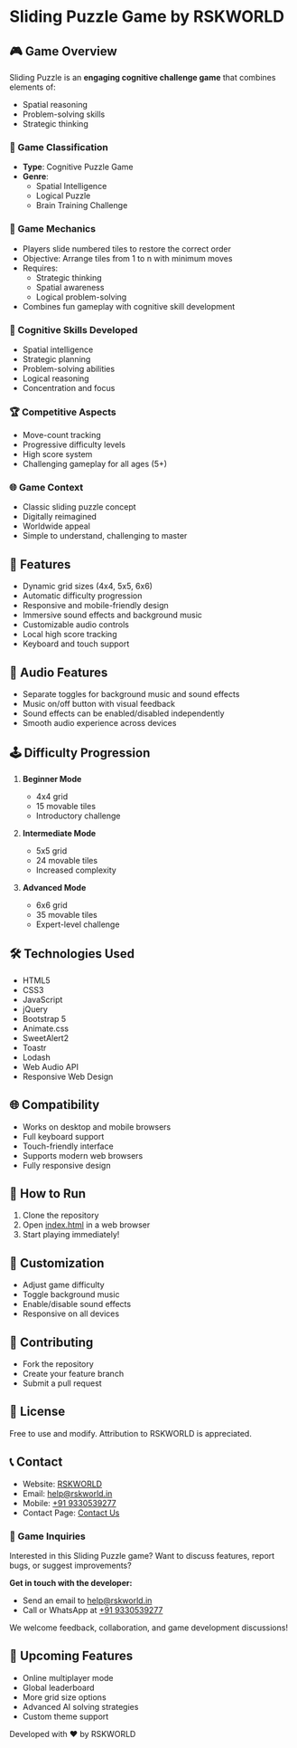 # Sliding Puzzle Game by RSKWORLD

## 🎮 Game Overview
Sliding Puzzle is an **engaging cognitive challenge game** that combines elements of:
- Spatial reasoning
- Problem-solving skills
- Strategic thinking

### 🧩 Game Classification
- **Type**: Cognitive Puzzle Game
- **Genre**: 
  - Spatial Intelligence
  - Logical Puzzle
  - Brain Training Challenge

### 🎲 Game Mechanics
- Players slide numbered tiles to restore the correct order
- Objective: Arrange tiles from 1 to n with minimum moves
- Requires:
  - Strategic thinking
  - Spatial awareness
  - Logical problem-solving
- Combines fun gameplay with cognitive skill development

### 🧠 Cognitive Skills Developed
- Spatial intelligence
- Strategic planning
- Problem-solving abilities
- Logical reasoning
- Concentration and focus

### 🏆 Competitive Aspects
- Move-count tracking
- Progressive difficulty levels
- High score system
- Challenging gameplay for all ages (5+)

### 🌐 Game Context
- Classic sliding puzzle concept
- Digitally reimagined
- Worldwide appeal
- Simple to understand, challenging to master

## 🌟 Features
- Dynamic grid sizes (4x4, 5x5, 6x6)
- Automatic difficulty progression
- Responsive and mobile-friendly design
- Immersive sound effects and background music
- Customizable audio controls
- Local high score tracking
- Keyboard and touch support

## 🎵 Audio Features
- Separate toggles for background music and sound effects
- Music on/off button with visual feedback
- Sound effects can be enabled/disabled independently
- Smooth audio experience across devices

## 🕹️ Difficulty Progression
1. **Beginner Mode**
   - 4x4 grid
   - 15 movable tiles
   - Introductory challenge

2. **Intermediate Mode**
   - 5x5 grid
   - 24 movable tiles
   - Increased complexity

3. **Advanced Mode**
   - 6x6 grid
   - 35 movable tiles
   - Expert-level challenge

## 🛠️ Technologies Used
- HTML5
- CSS3
- JavaScript
- jQuery
- Bootstrap 5
- Animate.css
- SweetAlert2
- Toastr
- Lodash
- Web Audio API
- Responsive Web Design

## 🌐 Compatibility
- Works on desktop and mobile browsers
- Full keyboard support
- Touch-friendly interface
- Supports modern web browsers
- Fully responsive design

## 🚀 How to Run
1. Clone the repository
2. Open [index.html](cci:7://file:///c:/Users/samse/Personal/Website/RSKWORLD/Game/sliding-puzzle/index.html:0:0-0:0) in a web browser
3. Start playing immediately!

## 🎨 Customization
- Adjust game difficulty
- Toggle background music
- Enable/disable sound effects
- Responsive on all devices

## 🤝 Contributing
- Fork the repository
- Create your feature branch
- Submit a pull request

## 📄 License
Free to use and modify. Attribution to RSKWORLD is appreciated.

## 📞 Contact
- Website: [RSKWORLD](https://rskworld.in)
- Email: [help@rskworld.in](mailto:help@rskworld.in)
- Mobile: [+91 9330539277](tel:+919330539277)
- Contact Page: [Contact Us](https://rskworld.in/contact.php)

### 💬 Game Inquiries
Interested in this Sliding Puzzle game? Want to discuss features, report bugs, or suggest improvements? 

**Get in touch with the developer:**
- Send an email to [help@rskworld.in](mailto:help@rskworld.in)
- Call or WhatsApp at [+91 9330539277](tel:+919330539277)

We welcome feedback, collaboration, and game development discussions!

## 🌈 Upcoming Features
- Online multiplayer mode
- Global leaderboard
- More grid size options
- Advanced AI solving strategies
- Custom theme support

Developed with ❤️ by RSKWORLD